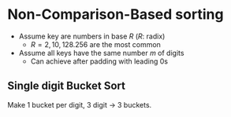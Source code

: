 # Non-Comparison-Based sorting

- Assume key are numbers in base $R$ ($R$: radix)
	- $R = 2, 10, 128. 256$ are the most common
- Assume all keys have the same number $m$ of digits
	- Can achieve after padding with leading 0s

## Single digit Bucket Sort

Make 1 bucket per digit, 3 digit $\to$ 3 buckets. 